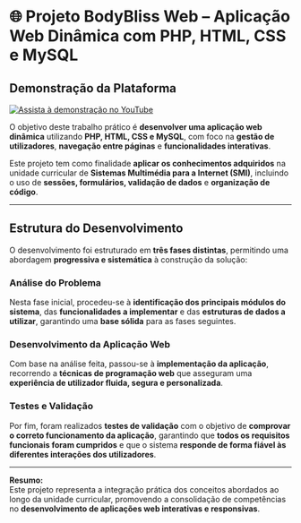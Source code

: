 # 🌐 Projeto BodyBliss Web – Aplicação Web Dinâmica com PHP, HTML, CSS e MySQL

## Demonstração da Plataforma

[![Assista à demonstração no YouTube](https://img.youtube.com/vi/NsZBTm6lF4g/0.jpg)](https://www.youtube.com/watch?v=NsZBTm6lF4g)


O objetivo deste trabalho prático é **desenvolver uma aplicação web dinâmica** utilizando **PHP, HTML, CSS e MySQL**, com foco na **gestão de utilizadores**, **navegação entre páginas** e **funcionalidades interativas**.  

Este projeto tem como finalidade **aplicar os conhecimentos adquiridos** na unidade curricular de **Sistemas Multimédia para a Internet (SMI)**, incluindo o uso de **sessões, formulários, validação de dados** e **organização de código**.

---

##  Estrutura do Desenvolvimento

O desenvolvimento foi estruturado em **três fases distintas**, permitindo uma abordagem **progressiva e sistemática** à construção da solução:

###  Análise do Problema
Nesta fase inicial, procedeu-se à **identificação dos principais módulos do sistema**, das **funcionalidades a implementar** e das **estruturas de dados a utilizar**, garantindo uma **base sólida** para as fases seguintes.

### Desenvolvimento da Aplicação Web
Com base na análise feita, passou-se à **implementação da aplicação**, recorrendo a **técnicas de programação web** que asseguram uma **experiência de utilizador fluida, segura e personalizada**.

### Testes e Validação
Por fim, foram realizados **testes de validação** com o objetivo de **comprovar o correto funcionamento da aplicação**, garantindo que **todos os requisitos funcionais foram cumpridos** e que o sistema **responde de forma fiável às diferentes interações dos utilizadores**.

---

**Resumo:**  
Este projeto representa a integração prática dos conceitos abordados ao longo da unidade curricular, promovendo a consolidação de competências no **desenvolvimento de aplicações web interativas e responsivas**.
